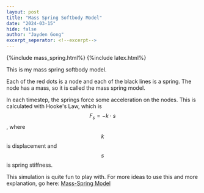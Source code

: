 ```yaml
---
layout: post
title: "Mass Spring Softbody Model"
date: "2024-03-15"
hide: false
author: "Jayden Gong"
excerpt_seperator: <!--excerpt-->
---
```


{%include mass_spring.html%}
{%include latex.html%}

This is my mass spring softbody model.

Each of the red dots is a node
and each of the black lines is a spring.
The node has a mass,
so it is called the mass spring model.

In each timestep, the springs force
some acceleration on the nodes.
This is calculated with Hooke's Law,
which is $$F_s = -k \cdot s$$,
where $$k$$ is displacement
and $$s$$ is spring stiffness.

This simulation is quite fun to play with.
For more ideas to use this and more explanation,
go here: [Mass-Spring Model](https://www.youtube.com/watch?v=e3LkIRP-ytk)